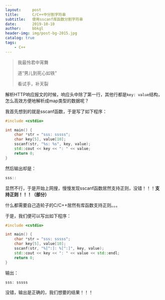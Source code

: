 ```yaml
---
layout:     post
title:      C/C++中分割字符串
subtitle:   使用sscanf库函数分割字符串
date:       2019-10-10
author:     bbkgl
header-img: img/post-bg-2015.jpg
catalog: true
tags:
    - C++
---
```


>我最怜君中宵舞
>
>道“男儿到死心如铁”
>
>看试手，补天裂

解析HTTP响应报文的时候，响应头中除了第一行，其他行都是`key: value`结构，怎么高效方便地解析成map类型的数据呢？

我首先想到的就是sscanf函数，于是写了如下程序：

```cpp
#include <cstdio>

int main() {
    char *str = "sss: sssss";
    char key[5], value[10];
    sscanf(str, "%s: %s", key, value);
    std::cout << key << ": " << value;
    return 0;
}
```

然后输出却是：

```cpp
sss::
```

显然不行，于是开始上网搜，慢慢发现sscanf函数居然支持正则，没错！！！**支持正则！！！（部分）**

什么都需要自己造轮子的C/C++居然有库函数支持正则。。。

于是，我们便可以写出如下程序：

```cpp
#include <cstdio>

int main() {
    char *str = "sss: sssss";
    char key[5], value[10];
    sscanf(str, "%[^:]: %[^:]", key, value);
    std::cout << key << ": " << value << std::endl;
    return 0;
}
```

输出：

```cpp
sss: sssss
```

没错，输出是正确的，我们想要的结果！！！


